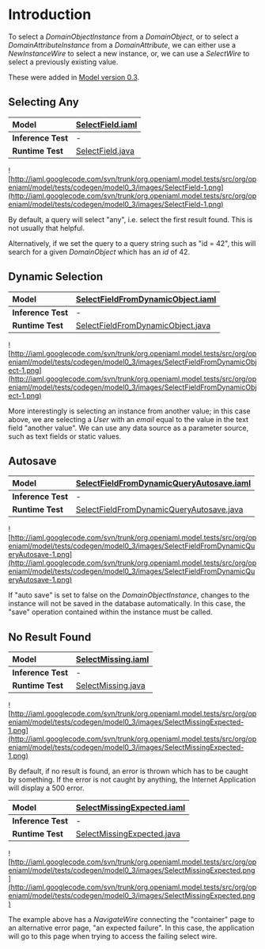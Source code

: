 # Introduction #

To select a _DomainObjectInstance_ from a _DomainObject_, or to select a _DomainAttributeInstance_ from a _DomainAttribute_, we can either use a _NewInstanceWire_ to select a new instance, or, we can use a _SelectWire_ to select a previously existing value.

These were added in [Model version 0.3](Model0_3.md).



## Selecting Any ##

| **Model** | [SelectField.iaml](http://iaml.googlecode.com/svn/trunk/org.openiaml.model.tests/src/org/openiaml/model/tests/codegen/SelectField.iaml) |
|:----------|:----------------------------------------------------------------------------------------------------------------------------------------|
| **Inference Test** | -                                                                                                                                       |
| **Runtime Test** | [SelectField.java](http://code.google.com/p/iaml/source/browse/trunk/org.openiaml.model.tests/src/org/openiaml/model/tests/codegen/SelectField.java) |

![http://iaml.googlecode.com/svn/trunk/org.openiaml.model.tests/src/org/openiaml/model/tests/codegen/model0_3/images/SelectField-1.png](http://iaml.googlecode.com/svn/trunk/org.openiaml.model.tests/src/org/openiaml/model/tests/codegen/model0_3/images/SelectField-1.png)

By default, a query will select "any", i.e. select the first result found. This is not usually that helpful.

Alternatively, if we set the query to a query string such as "id = 42", this will search for a given _DomainObject_ which has an _id_ of 42.

## Dynamic Selection ##

| **Model** | [SelectFieldFromDynamicObject.iaml](http://iaml.googlecode.com/svn/trunk/org.openiaml.model.tests/src/org/openiaml/model/tests/codegen/SelectFieldFromDynamicObject.iaml) |
|:----------|:--------------------------------------------------------------------------------------------------------------------------------------------------------------------------|
| **Inference Test** | -                                                                                                                                                                         |
| **Runtime Test** | [SelectFieldFromDynamicObject.java](http://code.google.com/p/iaml/source/browse/trunk/org.openiaml.model.tests/src/org/openiaml/model/tests/codegen/SelectFieldFromDynamicObject.java) |

![http://iaml.googlecode.com/svn/trunk/org.openiaml.model.tests/src/org/openiaml/model/tests/codegen/model0_3/images/SelectFieldFromDynamicObject-1.png](http://iaml.googlecode.com/svn/trunk/org.openiaml.model.tests/src/org/openiaml/model/tests/codegen/model0_3/images/SelectFieldFromDynamicObject-1.png)

More interestingly is selecting an instance from another value; in this case above, we are selecting a _User_ with an _email_ equal to the value in the text field "another value". We can use any data source as a parameter source, such as text fields or static values.

## Autosave ##

| **Model** | [SelectFieldFromDynamicQueryAutosave.iaml](http://iaml.googlecode.com/svn/trunk/org.openiaml.model.tests/src/org/openiaml/model/tests/codegen/SelectFieldFromDynamicQueryAutosave.iaml) |
|:----------|:----------------------------------------------------------------------------------------------------------------------------------------------------------------------------------------|
| **Inference Test** | -                                                                                                                                                                                       |
| **Runtime Test** | [SelectFieldFromDynamicQueryAutosave.java](http://code.google.com/p/iaml/source/browse/trunk/org.openiaml.model.tests/src/org/openiaml/model/tests/codegen/SelectFieldFromDynamicQueryAutosave.java) |

![http://iaml.googlecode.com/svn/trunk/org.openiaml.model.tests/src/org/openiaml/model/tests/codegen/model0_3/images/SelectFieldFromDynamicQueryAutosave-1.png](http://iaml.googlecode.com/svn/trunk/org.openiaml.model.tests/src/org/openiaml/model/tests/codegen/model0_3/images/SelectFieldFromDynamicQueryAutosave-1.png)

If "auto save" is set to false on the _DomainObjectInstance_, changes to the instance will not be saved in the database automatically. In this case, the "save" operation contained within the instance must be called.

## No Result Found ##

| **Model** | [SelectMissing.iaml](http://iaml.googlecode.com/svn/trunk/org.openiaml.model.tests/src/org/openiaml/model/tests/codegen/SelectMissing.iaml) |
|:----------|:--------------------------------------------------------------------------------------------------------------------------------------------|
| **Inference Test** | -                                                                                                                                           |
| **Runtime Test** | [SelectMissing.java](http://code.google.com/p/iaml/source/browse/trunk/org.openiaml.model.tests/src/org/openiaml/model/tests/codegen/SelectMissing.java) |

![http://iaml.googlecode.com/svn/trunk/org.openiaml.model.tests/src/org/openiaml/model/tests/codegen/model0_3/images/SelectMissingExpected-1.png](http://iaml.googlecode.com/svn/trunk/org.openiaml.model.tests/src/org/openiaml/model/tests/codegen/model0_3/images/SelectMissingExpected-1.png)

By default, if no result is found, an error is thrown which has to be caught by something. If the error is not caught by anything, the Internet Application will display a 500 error.

| **Model** | [SelectMissingExpected.iaml](http://iaml.googlecode.com/svn/trunk/org.openiaml.model.tests/src/org/openiaml/model/tests/codegen/SelectMissingExpected.iaml) |
|:----------|:------------------------------------------------------------------------------------------------------------------------------------------------------------|
| **Inference Test** | -                                                                                                                                                           |
| **Runtime Test** | [SelectMissingExpected.java](http://code.google.com/p/iaml/source/browse/trunk/org.openiaml.model.tests/src/org/openiaml/model/tests/codegen/SelectMissingExpected.java) |

![http://iaml.googlecode.com/svn/trunk/org.openiaml.model.tests/src/org/openiaml/model/tests/codegen/model0_3/images/SelectMissingExpected.png](http://iaml.googlecode.com/svn/trunk/org.openiaml.model.tests/src/org/openiaml/model/tests/codegen/model0_3/images/SelectMissingExpected.png)

The example above has a _NavigateWire_ connecting the "container" page to an alternative error page, "an expected failure". In this case, the application will go to this page when trying to access the failing select wire.